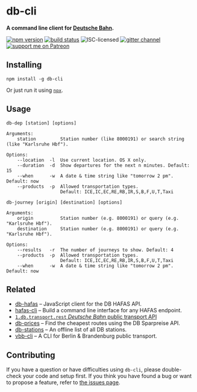 # db-cli

**A command line client for [Deutsche Bahn](https://en.wikipedia.org/wiki/Deutsche_Bahn).**

[![npm version](https://img.shields.io/npm/v/db-cli.svg)](https://www.npmjs.com/package/db-cli)
[![build status](https://img.shields.io/travis/derhuerst/db-cli.svg)](https://travis-ci.org/derhuerst/db-cli)
![ISC-licensed](https://img.shields.io/github/license/derhuerst/db-cli.svg)
[![gitter channel](https://badges.gitter.im/derhuerst/vbb-rest.svg)](https://gitter.im/derhuerst/vbb-rest)
[![support me on Patreon](https://img.shields.io/badge/support%20me-on%20patreon-fa7664.svg)](https://patreon.com/derhuerst)


## Installing

```shell
npm install -g db-cli
```

Or just run it using [`npx`](https://npmjs.com/npx).


## Usage

```
db-dep [station] [options]

Arguments:
    station         Station number (like 8000191) or search string (like "Karlsruhe Hbf").

Options:
    --location  -l  Use current location. OS X only.
    --duration  -d  Show departures for the next n minutes. Default: 15
    --when      -w  A date & time string like "tomorrow 2 pm". Default: now
    --products  -p  Allowed transportation types.
                    Default: ICE,IC,EC,RE,RB,IR,S,B,F,U,T,Taxi
```

```
db-journey [origin] [destination] [options]

Arguments:
    origin          Station number (e.g. 8000191) or query (e.g. "Karlsruhe Hbf").
    destination     Station number (e.g. 8000191) or query (e.g. "Karlsruhe Hbf").

Options:
    --results   -r  The number of journeys to show. Default: 4
    --products  -p  Allowed transportation types.
                    Default: ICE,IC,EC,RE,RB,IR,S,B,F,U,T,Taxi
    --when      -w  A date & time string like "tomorrow 2 pm". Default: now
```


## Related

- [db-hafas](https://github.com/derhuerst/db-hafas) – JavaScript client for the DB HAFAS API.
- [hafas-cli](https://github.com/derhuerst/hafas-cli) – Build a command line interface for any HAFAS endpoint.
- [`1.db.transport.rest` *Deutsche Bahn* public transport API](https://github.com/derhuerst/db-rest/blob/master/docs/index.md)
- [db-prices](https://github.com/juliuste/db-prices) – Find the cheapest routes using the DB Sparpreise API.
- [db-stations](https://github.com/derhuerst/db-stations) – An offline list of all DB stations.
- [vbb-cli](https://github.com/derhuerst/vbb-cli) – A CLI for Berlin & Brandenburg public transport.

## Contributing

If you have a question or have difficulties using `db-cli`, please double-check your code and setup first. If you think you have found a bug or want to propose a feature, refer to [the issues page](https://github.com/derhuerst/db-cli/issues).
